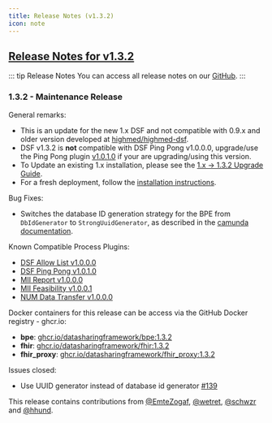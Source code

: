 ```yaml
---
title: Release Notes (v1.3.2)
icon: note
---
```


## [Release Notes for v1.3.2](https://github.com/datasharingframework/dsf/releases/tag/v1.3.2)

::: tip Release Notes
You can access all release notes on our [GitHub](https://github.com/datasharingframework/dsf/releases).
:::

### 1.3.2 - Maintenance Release
General remarks:
- This is an update for the new 1.x DSF and not compatible with 0.9.x and older version developed at [highmed/highmed-dsf](https://github.com/highmed/highmed-dsf).
- DSF v1.3.2 is **not** compatible with DSF Ping Pong v1.0.0.0, upgrade/use the Ping Pong plugin [v1.0.1.0](https://github.com/datasharingframework/dsf-process-ping-pong/releases/tag/v1.0.1.0) if your are upgrading/using this version.
- To Update an existing 1.x installation, please see the [1.x -> 1.3.2 Upgrade Guide](https://dsf.dev/v1.3.2/maintain/upgrade-from-1.html).
- For a fresh deployment, follow the [installation instructions](https://dsf.dev/v1.3.2/maintain/install.html).

Bug Fixes:
- Switches the database ID generation strategy for the BPE from `DbIdGenerator` to `StrongUuidGenerator`, as described in the [camunda documentation](https://docs.camunda.org/manual/7.20/user-guide/process-engine/id-generator).

Known Compatible Process Plugins:
- [DSF Allow List v1.0.0.0](https://github.com/datasharingframework/dsf-process-allow-list/releases/tag/v1.0.0.0)
- [DSF Ping Pong v1.0.1.0](https://github.com/datasharingframework/dsf-process-ping-pong/releases/tag/v1.0.1.0)
- [MII Report v1.0.0.0](https://github.com/medizininformatik-initiative/mii-process-report/releases/tag/v1.0.0.0)
- [MII Feasibility v1.0.0.1](https://github.com/medizininformatik-initiative/feasibility-dsf-process/releases/tag/v1.0.0.1)
- [NUM Data Transfer v1.0.0.0](https://github.com/num-codex/codex-processes-ap1/releases/tag/v1.0.0.0)

Docker containers for this release can be access via the GitHub Docker registry - ghcr.io:
* **bpe**: [ghcr.io/datasharingframework/bpe:1.3.2](https://github.com/orgs/datasharingframework/packages/container/bpe/154354379?tag=1.3.2)
* **fhir**: [ghcr.io/datasharingframework/fhir:1.3.2](https://github.com/orgs/datasharingframework/packages/container/fhir/154351273?tag=1.3.2)
* **fhir_proxy**: [ghcr.io/datasharingframework/fhir_proxy:1.3.2](https://github.com/orgs/datasharingframework/packages/container/fhir_proxy/154349744?tag=1.3.2)

Issues closed:
- Use UUID generator instead of database id generator [#139](https://github.com/datasharingframework/dsf/issues/139)

This release contains contributions from [@EmteZogaf](https://github.com/EmteZogaf), [@wetret](https://github.com/wetret), [@schwzr](https://github.com/schwzr) and [@hhund](https://github.com/hhund).

